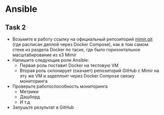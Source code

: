 # Ansible

## Task 2

- Возьмите в работу ссылку на официальный репозиторий [mimir.git](https://grafana.com/docs/mimir/next/get-started/play-with-grafana-mimir/) (где расписан деплой через Docker Compose), как в том самом стеке из раздела Docker по таске, где было горизонтальное масштабирование из x3 Mimir
- Напишите следующие роли Ansible:
  - Первая роль поставит Docker на тестовую VM
  - Вторая роль склонирует (скачает) репозиторий GitHub с Mimir на эту же VM и задеплоит через Docker Compose связку мониторинга
- Проверьте работоспособность мониторинга
  - Метрики
  - Дашборд
  - И т.д
- Запушьте результат в GitHub
